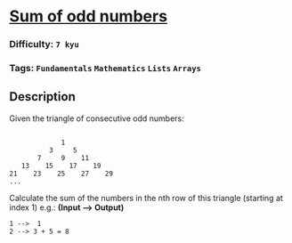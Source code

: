 # [Sum of odd numbers](https://www.codewars.com/kata/55fd2d567d94ac3bc9000064)

### Difficulty: `7 kyu`

### Tags: `Fundamentals` `Mathematics` `Lists` `Arrays`

## Description

Given the triangle of consecutive odd numbers:

```

             1
          3     5
       7     9    11
   13    15    17    19
21    23    25    27    29
...
```

Calculate the sum of the numbers in the nth row of this triangle (starting at index 1) e.g.: **(Input --> Output)**

```
1 -->  1
2 --> 3 + 5 = 8
```